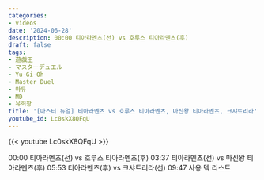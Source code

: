 ```yaml
---
categories:
- videos
date: '2024-06-28'
description: 00:00 티아라멘츠(선) vs 호루스 티아라멘츠(후)
draft: false
tags:
- 遊戯王
- マスターデュエル
- Yu-Gi-Oh
- Master Duel
- 마듀
- MD
- 유희왕
title: '[마스터 듀얼] 티아라멘츠 vs 호루스 티아라멘츠, 마신왕 티아라멘츠, 크샤트리라'
youtube_id: Lc0skX8QFqU
---
```



{{< youtube Lc0skX8QFqU >}}

00:00 티아라멘츠(선) vs 호루스 티아라멘츠(후)
03:37 티아라멘츠(선) vs 마신왕 티아라멘츠(후)
05:53 티아라멘츠(후) vs 크샤트리라(선)
09:47 사용 덱 리스트